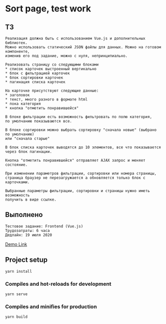 # Sort page, test work

## ТЗ
```
Реализация должна быть с использованием Vue.js и дополнительных библиотек. 
Можно использовать статический JSON файлы для данных. Можно на готовом компоненте, 
изменив его под задание, можно с нуля, непринципиально.

Реализовать страницу со следующими блоками
* список карточек выстроенный вертикально
* блок с фильтрацией карточек
* блок сортировки карточек
* пагинация списка карточек

На карточке присутствуют следующие данные:
* заголовок
* текст, много разного в формате html
* пока категория
* кнопка "отметить понравившейся"

В блоке фильтрации есть возможность фильтровать по полю категория, 
по умолчанию показываются все.

В блоке сортировки можно выбрать сортировку "сначала новые" (выбрано по умолчанию) 
или "сначала старые"

В блок списка карточек выводятся до 10 элементов, все что показывается 
через блок пагинации.

Кнопка "отметить понравившейся" отправляет AJAX запрос и меняет состояние.

При изменении параметров фильтрации, сортировки или номера страницы, 
страница браузер не перезагружается а обновляется только блок с карточками.

Выбранные параметры фильтрации, сортировки и страницы нужно иметь возможность 
получить в виде ссылке.

```

## Выполнено
```
Тестовое задание: Frontend (Vue.js)
Трудозатраты: 6 часа
Дедлайн: 19 июля 2020
```
[Demo Link](http://testwork.khamdamov.ru/)

## Project setup
```
yarn install
```

### Compiles and hot-reloads for development
```
yarn serve
```

### Compiles and minifies for production
```
yarn build
```

